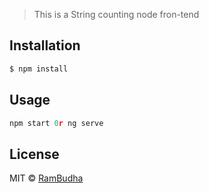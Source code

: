 > This is a String counting node fron-tend

## Installation

```sh
$ npm install
```

## Usage

```js
npm start 0r ng serve
```

## License

MIT © [RamBudha](https://github.com/rambudha)
